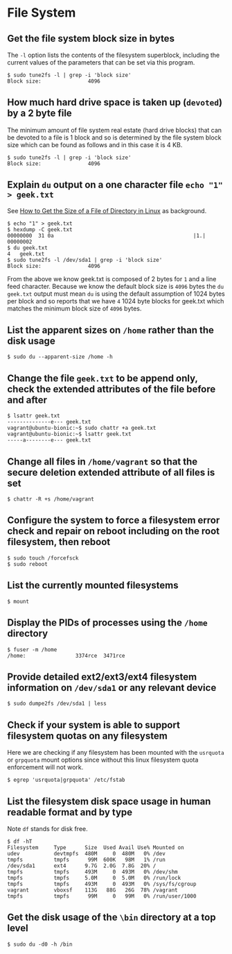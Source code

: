 # File System

## Get the file system block size in bytes

The `-l` option lists the contents of the filesystem superblock, including the current values of the parameters 
that can be set via this program.

```
$ sudo tune2fs -l | grep -i 'block size'
Block size:               4096
```

## How much hard drive space is taken up (`devoted`) by a 2 byte file

The minimum amount of file system real estate (hard drive blocks) that can be devoted to a file is 1 block and
so is determined by the file system block size which can be found as follows and in this case it is 4 KB.

```
$ sudo tune2fs -l | grep -i 'block size'
Block size:               4096
``` 

## Explain `du` output on a one character file `echo "1" > geek.txt`

See [How to Get the Size of a File of Directory in Linux](https://www.howtogeek.com/450366/how-to-get-the-size-of-a-file-or-directory-in-linux/) as background.

```
$ echo "1" > geek.txt
$ hexdump -C geek.txt
00000000  31 0a                                             |1.|
00000002
$ du geek.txt
4	geek.txt
$ sudo tune2fs -l /dev/sda1 | grep -i 'block size'
Block size:               4096
```

From the above we know geek.txt is composed of 2 bytes for `1` and a line feed character. Because we know the default block size
is `4096` bytes the `du geek.txt` output must mean `du` is using the default assumption of 1024 bytes per block and so reports
that we have `4` 1024 byte blocks for geek.txt which matches the minimum block size of `4096` bytes.

## List the apparent sizes on `/home` rather than the disk usage

```
$ sudo du --apparent-size /home -h
``` 

## Change the file `geek.txt` to be append only, check the extended attributes of the file before and after

```
$ lsattr geek.txt
--------------e--- geek.txt
vagrant@ubuntu-bionic:~$ sudo chattr +a geek.txt
vagrant@ubuntu-bionic:~$ lsattr geek.txt
-----a--------e--- geek.txt
```

## Change all files in `/home/vagrant` so that the secure deletion extended attribute of all files is set

```
$ chattr -R +s /home/vagrant
```

## Configure the system to force a filesystem error check and repair on reboot including on the root filesystem, then reboot

```
$ sudo touch /forcefsck
$ sudo reboot
```

## List the currently mounted filesystems

```
$ mount
```

## Display the PIDs of processes using the `/home` directory

```
$ fuser -m /home
/home:                3374rce  3471rce
```

## Provide detailed ext2/ext3/ext4 filesystem information on `/dev/sda1` or any relevant device

```
$ sudo dumpe2fs /dev/sda1 | less
```

## Check if your system is able to support filesystem quotas on any filesystem

Here we are checking if any filesystem has been mounted with the `usrquota` or `grpquota` mount options since without this linux
filesystem quota enforcement will not work.

```
$ egrep 'usrquota|grpquota' /etc/fstab
```

## List the filesystem disk space usage in human readable format and by type

Note `df` stands for disk free.

```
$ df -hT
Filesystem     Type      Size  Used Avail Use% Mounted on
udev           devtmpfs  480M     0  480M   0% /dev
tmpfs          tmpfs      99M  600K   98M   1% /run
/dev/sda1      ext4      9.7G  2.0G  7.8G  20% /
tmpfs          tmpfs     493M     0  493M   0% /dev/shm
tmpfs          tmpfs     5.0M     0  5.0M   0% /run/lock
tmpfs          tmpfs     493M     0  493M   0% /sys/fs/cgroup
vagrant        vboxsf    113G   88G   26G  78% /vagrant
tmpfs          tmpfs      99M     0   99M   0% /run/user/1000
```

## Get the disk usage of the `\bin` directory at a top level

```
$ sudo du -d0 -h /bin
```